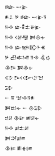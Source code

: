 <div class='block'>
<div class='line'>𒈗 𒁁𒉌</div>
<div class='line'>𒀭𒁇 𒃻 𒈗 𒁁𒉌𒀀</div>
<div class='line'>𒀀𒈾 𒇽𒀮𒉺𒄩𒉌</div>
<div class='line'>𒀀𒈾 𒌋𒌆𒆷 𒀉𒁲𒉡</div>
<div class='line'>𒀀𒈾 𒇽𒁮𒃼𒈨𒌍</div>
<div class='line'>𒃻 𒌷𒅗𒈛 𒀀𒈾 𒆬𒌓</div>
<div class='line'>𒆠𒄿 𒀉𒁲𒉡</div>
<div class='line'>𒌌 𒄿𒌋𒌋𒄖𒊒𒈠</div>
<div class='line'>𒁉</div>
<div class='line'>𒀸 𒐊 𒈠𒈾𒀀𒀭</div>
<div class='line'>𒀉𒆗𒉡 𒀸 𒊮𒁉</div>
<div class='line'>𒄑𒆪 𒆠𒄿 𒅖𒆪𒉡</div>
<div class='line'>𒀀𒈾 𒋗𒉺𒇻</div>
<div class='line'>𒀉𒋫𒋗𒌑</div>
<div class='line'>𒆠𒄿 𒀾𒈬𒌑</div>
</div>
